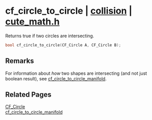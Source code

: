 # cf_circle_to_circle | [collision](https://github.com/RandyGaul/cute_framework/blob/master/docs/collision/README.md) | [cute_math.h](https://github.com/RandyGaul/cute_framework/blob/master/include/cute_math.h)

Returns true if two circles are intersecting.

```cpp
bool cf_circle_to_circle(CF_Circle A, CF_Circle B);
```

## Remarks

For information about _how_ two shapes are intersecting (and not just boolean result), see [cf_circle_to_circle_manifold](https://github.com/RandyGaul/cute_framework/blob/master/docs/collision/cf_circle_to_circle_manifold.md).

## Related Pages

[CF_Circle](https://github.com/RandyGaul/cute_framework/blob/master/docs/math/cf_circle.md)  
[cf_circle_to_circle_manifold](https://github.com/RandyGaul/cute_framework/blob/master/docs/collision/cf_circle_to_circle_manifold.md)  

